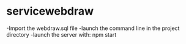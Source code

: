 # servicewebdraw

-Import the webdraw.sql file 
-launch the command line in the project directory
-launch the server with: npm start